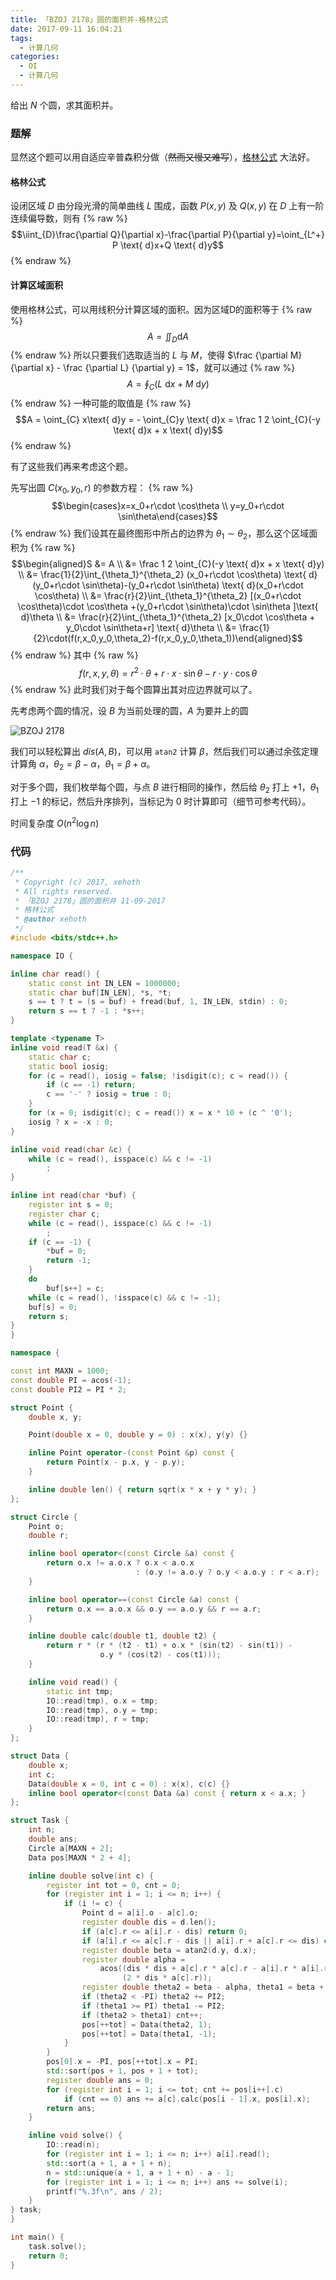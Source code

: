 ```yaml
---
title: 「BZOJ 2178」圆的面积并-格林公式
date: 2017-09-11 16:04:21
tags:
  - 计算几何
categories:
  - OI
  - 计算几何
---
```

给出 $N$ 个圆，求其面积并。

<!-- more -->

### 题解
显然这个题可以用自适应辛普森积分做（~~然而又慢又难写~~），[格林公式](https://zh.wikipedia.org/zh-hans/格林公式) 大法好。

#### 格林公式
设闭区域 $D$ 由分段光滑的简单曲线 $L$ 围成，函数 $P(x, y)$ 及 $Q(x, y)$ 在 $D$ 上有一阶连续偏导数，则有
{% raw %}$$\iint_{D}\frac{\partial Q}{\partial x}-\frac{\partial P}{\partial y}=\oint_{L^+} P \text{ d}x+Q \text{ d}y$${% endraw %}

#### 计算区域面积
使用格林公式，可以用线积分计算区域的面积。因为区域D的面积等于
{% raw %}$$A = \iint_{D}\text{d} A$${% endraw %}
所以只要我们选取适当的 $L$ 与 $M$，使得 $\frac {\partial M} {\partial x} - \frac {\partial L} {\partial y} = 1$，就可以通过
{% raw %}$$A = \oint_{C}(L \text{ d}x + M \text{ d}y)$${% endraw %}
一种可能的取值是
{% raw %}$$A = \oint_{C} x\text{ d}y = - \oint_{C}y \text{ d}x = \frac 1 2 \oint_{C}(-y \text{ d}x + x \text{ d}y)$${% endraw %}

有了这些我们再来考虑这个题。

先写出圆 $C(x_0, y_0, r)$ 的参数方程：
{% raw %}$$\begin{cases}x=x_0+r\cdot \cos\theta \\ y=y_0+r\cdot \sin\theta\end{cases}$${% endraw %}
我们设其在最终图形中所占的边界为 $\theta _1 \sim \theta _2$，那么这个区域面积为
{% raw %}$$\begin{aligned}S &= A \\
&= \frac 1 2 \oint_{C}(-y \text{ d}x + x \text{ d}y) \\ 
&= \frac{1}{2}\int_{\theta_1}^{\theta_2} (x_0+r\cdot \cos\theta) \text{ d}(y_0+r\cdot \sin\theta)-(y_0+r\cdot \sin\theta) \text{ d}(x_0+r\cdot \cos\theta) \\
&= \frac{r}{2}\int_{\theta_1}^{\theta_2} [(x_0+r\cdot \cos\theta)\cdot \cos\theta +(y_0+r\cdot \sin\theta)\cdot \sin\theta ]\text{ d}\theta \\
&= \frac{r}{2}\int_{\theta_1}^{\theta_2} [x_0\cdot \cos\theta + y_0\cdot \sin\theta+r] \text{ d}\theta \\ 
&= \frac{1}{2}\cdot(f(r,x_0,y_0,\theta_2)-f(r,x_0,y_0,\theta_1))\end{aligned}$${% endraw %}
其中
{% raw %}$$f(r,x,y,\theta)=r^2\cdot \theta+r\cdot x\cdot \sin\theta-r\cdot y\cdot \cos\theta$${% endraw %}
此时我们对于每个圆算出其对应边界就可以了。

先考虑两个圆的情况，设 $B$ 为当前处理的圆，$A$ 为要并上的圆

![BZOJ 2178](/images/BZOJ2178.png)

我们可以轻松算出 $dis(A, B)$，可以用 `atan2` 计算 $\beta$，然后我们可以通过余弦定理计算角 $\alpha$，$\theta _2 = \beta - \alpha$，$\theta _1 = \beta + \alpha$。

对于多个圆，我们枚举每个圆，与点 $B$ 进行相同的操作，然后给 $\theta _2$ 打上 $+1$，$\theta _1$ 打上 $-1$ 的标记，然后升序排列，当标记为 $0$ 时计算即可（细节可参考代码）。

时间复杂度 $O(n ^ 2 \log n)$

### 代码
``` cpp
/**
 * Copyright (c) 2017, xehoth
 * All rights reserved.
 * 「BZOJ 2178」圆的面积并 11-09-2017
 * 格林公式
 * @author xehoth
 */
#include <bits/stdc++.h>

namespace IO {

inline char read() {
    static const int IN_LEN = 1000000;
    static char buf[IN_LEN], *s, *t;
    s == t ? t = (s = buf) + fread(buf, 1, IN_LEN, stdin) : 0;
    return s == t ? -1 : *s++;
}

template <typename T>
inline void read(T &x) {
    static char c;
    static bool iosig;
    for (c = read(), iosig = false; !isdigit(c); c = read()) {
        if (c == -1) return;
        c == '-' ? iosig = true : 0;
    }
    for (x = 0; isdigit(c); c = read()) x = x * 10 + (c ^ '0');
    iosig ? x = -x : 0;
}

inline void read(char &c) {
    while (c = read(), isspace(c) && c != -1)
        ;
}

inline int read(char *buf) {
    register int s = 0;
    register char c;
    while (c = read(), isspace(c) && c != -1)
        ;
    if (c == -1) {
        *buf = 0;
        return -1;
    }
    do
        buf[s++] = c;
    while (c = read(), !isspace(c) && c != -1);
    buf[s] = 0;
    return s;
}
}

namespace {

const int MAXN = 1000;
const double PI = acos(-1);
const double PI2 = PI * 2;

struct Point {
    double x, y;

    Point(double x = 0, double y = 0) : x(x), y(y) {}

    inline Point operator-(const Point &p) const {
        return Point(x - p.x, y - p.y);
    }

    inline double len() { return sqrt(x * x + y * y); }
};

struct Circle {
    Point o;
    double r;

    inline bool operator<(const Circle &a) const {
        return o.x != a.o.x ? o.x < a.o.x
                            : (o.y != a.o.y ? o.y < a.o.y : r < a.r);
    }

    inline bool operator==(const Circle &a) const {
        return o.x == a.o.x && o.y == a.o.y && r == a.r;
    }

    inline double calc(double t1, double t2) {
        return r * (r * (t2 - t1) + o.x * (sin(t2) - sin(t1)) -
                    o.y * (cos(t2) - cos(t1)));
    }

    inline void read() {
        static int tmp;
        IO::read(tmp), o.x = tmp;
        IO::read(tmp), o.y = tmp;
        IO::read(tmp), r = tmp;
    }
};

struct Data {
    double x;
    int c;
    Data(double x = 0, int c = 0) : x(x), c(c) {}
    inline bool operator<(const Data &a) const { return x < a.x; }
};

struct Task {
    int n;
    double ans;
    Circle a[MAXN + 2];
    Data pos[MAXN * 2 + 4];

    inline double solve(int c) {
        register int tot = 0, cnt = 0;
        for (register int i = 1; i <= n; i++) {
            if (i != c) {
                Point d = a[i].o - a[c].o;
                register double dis = d.len();
                if (a[c].r <= a[i].r - dis) return 0;
                if (a[i].r <= a[c].r - dis || a[i].r + a[c].r <= dis) continue;
                register double beta = atan2(d.y, d.x);
                register double alpha =
                    acos((dis * dis + a[c].r * a[c].r - a[i].r * a[i].r) /
                         (2 * dis * a[c].r));
                register double theta2 = beta - alpha, theta1 = beta + alpha;
                if (theta2 < -PI) theta2 += PI2;
                if (theta1 >= PI) theta1 -= PI2;
                if (theta2 > theta1) cnt++;
                pos[++tot] = Data(theta2, 1);
                pos[++tot] = Data(theta1, -1);
            }
        }
        pos[0].x = -PI, pos[++tot].x = PI;
        std::sort(pos + 1, pos + 1 + tot);
        register double ans = 0;
        for (register int i = 1; i <= tot; cnt += pos[i++].c)
            if (cnt == 0) ans += a[c].calc(pos[i - 1].x, pos[i].x);
        return ans;
    }

    inline void solve() {
        IO::read(n);
        for (register int i = 1; i <= n; i++) a[i].read();
        std::sort(a + 1, a + 1 + n);
        n = std::unique(a + 1, a + 1 + n) - a - 1;
        for (register int i = 1; i <= n; i++) ans += solve(i);
        printf("%.3f\n", ans / 2);
    }
} task;
}

int main() {
    task.solve();
    return 0;
}
```

